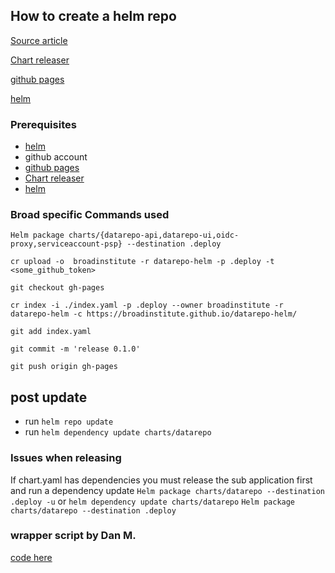 ## How to create a helm repo

[Source article](https://tech.paulcz.net/blog/creating-a-helm-chart-monorepo-part-1/)

[Chart releaser](https://github.com/helm/chart-releaser)

[github pages](https://pages.github.com/)

[helm](https://helm.sh/docs/intro/install/)
### Prerequisites
- [helm](https://helm.sh/docs/intro/install/)
- github account
- [github pages](https://pages.github.com/)
- [Chart releaser](https://github.com/helm/chart-releaser)
- [helm](https://helm.sh/docs/intro/install/)

### Broad specific Commands used
```
Helm package charts/{datarepo-api,datarepo-ui,oidc-proxy,serviceaccount-psp} --destination .deploy
```
```
cr upload -o  broadinstitute -r datarepo-helm -p .deploy -t <some_github_token>
```
```
git checkout gh-pages
```
```
cr index -i ./index.yaml -p .deploy --owner broadinstitute -r datarepo-helm -c https://broadinstitute.github.io/datarepo-helm/
```
```
git add index.yaml
```
```
git commit -m 'release 0.1.0'
```
```
git push origin gh-pages
```
## post update
- run `helm repo update`
- run `helm dependency update charts/datarepo`
### Issues when releasing
If chart.yaml has dependencies you must release the sub application first and run a dependency update
```Helm package charts/datarepo --destination .deploy -u```
or
```helm dependency update charts/datarepo```
```Helm package charts/datarepo --destination .deploy```


### wrapper script by Dan M.
[code here](https://raw.githubusercontent.com/broadinstitute/monster-helm/master/hack/publish-charts)
